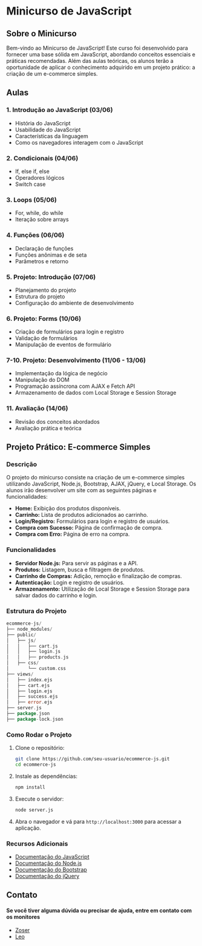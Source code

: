 # Minicurso de JavaScript
  
## Sobre o Minicurso
  
Bem-vindo ao Minicurso de JavaScript! Este curso foi desenvolvido para fornecer uma base sólida em JavaScript, abordando conceitos essenciais e práticas recomendadas. Além das aulas teóricas, os alunos terão a oportunidade de aplicar o conhecimento adquirido em um projeto prático: a criação de um e-commerce simples.
  
## Aulas
  
### 1. Introdução ao JavaScript (03/06)
  
-   História do JavaScript
-   Usabilidade do JavaScript
-   Características da linguagem
-   Como os navegadores interagem com o JavaScript
  
### 2. Condicionais (04/06)
  
-   If, else if, else
-   Operadores lógicos
-   Switch case
  
### 3. Loops (05/06)
  
-   For, while, do while
-   Iteração sobre arrays
  
### 4. Funções (06/06)
  
-   Declaração de funções
-   Funções anônimas e de seta
-   Parâmetros e retorno
  
### 5. Projeto: Introdução (07/06)
  
-   Planejamento do projeto
-   Estrutura do projeto
-   Configuração do ambiente de desenvolvimento
  
### 6. Projeto: Forms (10/06)
  
-   Criação de formulários para login e registro
-   Validação de formulários
-   Manipulação de eventos de formulário
  
### 7-10. Projeto: Desenvolvimento (11/06 - 13/06)
  
-   Implementação da lógica de negócio
-   Manipulação do DOM
-   Programação assíncrona com AJAX e Fetch API
-   Armazenamento de dados com Local Storage e Session Storage
  
### 11. Avaliação (14/06)
  
-   Revisão dos conceitos abordados
-   Avaliação prática e teórica
  
## Projeto Prático: E-commerce Simples
  
### Descrição
  
O projeto do minicurso consiste na criação de um e-commerce simples utilizando JavaScript, Node.js, Bootstrap, AJAX, jQuery, e Local Storage. Os alunos irão desenvolver um site com as seguintes páginas e funcionalidades:
  
-   **Home:** Exibição dos produtos disponíveis.
-   **Carrinho:** Lista de produtos adicionados ao carrinho.
-   **Login/Registro:** Formulários para login e registro de usuários.
-   **Compra com Sucesso:** Página de confirmação de compra.
-   **Compra com Erro:** Página de erro na compra.
  
### Funcionalidades
  
-   **Servidor Node.js:** Para servir as páginas e a API.
-   **Produtos:** Listagem, busca e filtragem de produtos.
-   **Carrinho de Compras:** Adição, remoção e finalização de compras.
-   **Autenticação:** Login e registro de usuários.
-   **Armazenamento:** Utilização de Local Storage e Session Storage para salvar dados do carrinho e login.
  
### Estrutura do Projeto
  
```go
ecommerce-js/
├── node_modules/
├── public/
│   ├── js/
│   │   ├── cart.js
│   │   ├── login.js
│   │   ├── products.js
│   ├── css/
│       └── custom.css
├── views/
│   ├── index.ejs
│   ├── cart.ejs
│   ├── login.ejs
│   ├── success.ejs
│   ├── error.ejs
├── server.js
├── package.json
├── package-lock.json
```
  
### Como Rodar o Projeto
  
1.  Clone o repositório:
  
    ```bash
    git clone https://github.com/seu-usuario/ecommerce-js.git
    cd ecommerce-js
    ``` 
  
2.  Instale as dependências:
  
    ```bash
    npm install 
    ```
  
3.  Execute o servidor:
  
    ```bash
    node server.js 
    ```
  
4.  Abra o navegador e vá para `http://localhost:3000` para acessar a aplicação.
  
  
### Recursos Adicionais
  
-   [Documentação do JavaScript](https://developer.mozilla.org/pt-BR/docs/Web/JavaScript )
-   [Documentação do Node.js](https://nodejs.org/docs/latest/api/ )
-   [Documentação do Bootstrap](https://getbootstrap.com.br/docs/4.1/getting-started/introduction/ )
-   [Documentação do jQuery](https://api.jquery.com/ )
  
## Contato
  
#### Se você tiver alguma dúvida ou precisar de ajuda, entre em contato com os monitores
  
- [Zoser](https://www.linkedin.com/in/lucaszoser/ )
- [Leo](https://www.linkedin.com/in/leonardo-vergutz-546132272/ )
  